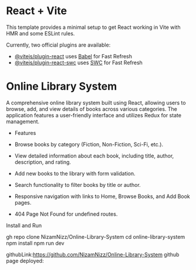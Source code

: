 # React + Vite

This template provides a minimal setup to get React working in Vite with HMR and some ESLint rules.

Currently, two official plugins are available:

- [@vitejs/plugin-react](https://github.com/vitejs/vite-plugin-react/blob/main/packages/plugin-react/README.md) uses [Babel](https://babeljs.io/) for Fast Refresh
- [@vitejs/plugin-react-swc](https://github.com/vitejs/vite-plugin-react-swc) uses [SWC](https://swc.rs/) for Fast Refresh


# Online Library System

A comprehensive online library system built using React, allowing users to browse, add, and view details of books across various categories. The application features a user-friendly interface and utilizes Redux for state management.

- Features

- Browse books by category (Fiction, Non-Fiction, Sci-Fi, etc.).
- View detailed information about each book, including title, author, description, and rating.
- Add new books to the library with form validation.
- Search functionality to filter books by title or author.
- Responsive navigation with links to Home, Browse Books, and Add Book pages.
- 404 Page Not Found for undefined routes.

Install and Run

gh repo clone NizamNizz/Online-Library-System
cd online-library-system
npm install
npm run dev


githubLink:https://github.com/NizamNizz/Online-Library-System
github page deployed: